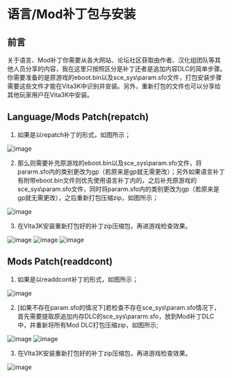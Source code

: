 # 语言/Mod补丁包与安装
## 前言
关于语言、Mod补丁你需要从各大网站、论坛社区获取由作者、汉化组团队等其他人员分享的内容，我在这里只按照区分是补丁还者是追加内容DLC的简单步骤。你需要准备的是原游戏的eboot.bin以及sce_sys\param.sfo文件，打包安装步骤需要这些文件才能在Vita3K中识别并安装。另外，重新打包的文件也可以分享给其他玩家用户在Vita3K中安装。

## Language/Mods Patch(repatch)
1. 如果是以repatch补丁的形式，如图所示；

![image](https://user-images.githubusercontent.com/61804715/232274681-1fc62599-9754-4189-afea-35d99aac9191.png)

2. 那么则需要补充原游戏的eboot.bin以及sce_sys\param.sfo文件，将pararm.sfo内的类别更改为gp（若原来是gp就无需更改）；另外如果语言补丁有附带eboot.bin文件则优先使用语言补丁内的，之后补充原游戏的sce_sys\param.sfo文件，同时将pararm.sfo内的类别更改为gp（若原来是gp就无需更改），之后重新打包压缩zip，如图所示；

![image](https://user-images.githubusercontent.com/61804715/232275180-05309ae9-0023-41a3-b99c-7f957159f6e9.png)

3. 在VIta3K安装重新打包好的补丁zip压缩包，再进游戏检查效果。

![image](https://user-images.githubusercontent.com/61804715/232276065-dd86fa2d-3bdc-4dd2-95c1-4c624a2483da.png)
![image](https://user-images.githubusercontent.com/61804715/232276277-3d38169d-2215-427f-90f1-56f69f0b8b0b.png)
![image](https://user-images.githubusercontent.com/61804715/232276346-ff1ab7e8-27c1-4cd7-80cc-55f350bd3367.png)

## Mods Patch(readdcont)
1. 如果是以readdcont补丁的形式，如图所示；

![image](https://user-images.githubusercontent.com/61804715/232277589-ac783f26-9c2d-4d00-b9f3-9a372b89c3b7.png)

2. [如果不存在param.sfo的情况下]若检查不存在sce_sys\param.sfo情况下，首先需要提取原追加内存DLC的sce_sys\pararm.sfo，放到Mod补丁DLC中，并重新将所有Mod DLC打包压缩zip，如图所示;

![image](https://user-images.githubusercontent.com/61804715/232277205-386cd730-a783-46c1-b6f9-36a617e8bb72.png)
![image](https://user-images.githubusercontent.com/61804715/232277543-6f638200-ff7a-41a8-8612-b75adea94604.png)

3. 在VIta3K安装重新打包好的补丁zip压缩包，再进游戏检查效果。

![image](https://user-images.githubusercontent.com/61804715/232277620-f5524452-368d-4d4e-8ef1-b367d9fc453b.png)

